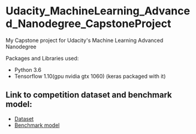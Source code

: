 # Udacity_MachineLearning_Advanced_Nanodegree_CapstoneProject
My Capstone project for Udacity's Machine Learning Advanced Nanodegree

Packages and Libraries used:
* Python 3.6
* Tensorflow 1.10(gpu nvidia gtx 1060) (keras packaged with it)

## Link to competition dataset and benchmark model:
* [Dataset](https://www.kaggle.com/c/facial-keypoints-detection/data)
* [Benchmark model](https://www.kaggle.com/c/facial-keypoints-detection#getting-started-with-r)
